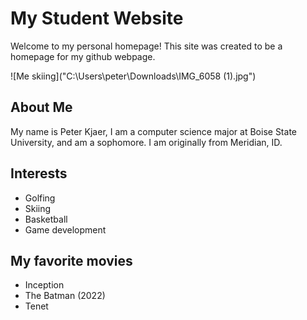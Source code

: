 # My Student Website

Welcome to my personal homepage! This site was created to be a homepage for my github webpage.

![Me skiing]("C:\Users\peter\Downloads\IMG_6058 (1).jpg")

## About Me
My name is Peter Kjaer, I am a computer science major at Boise State University, and am a sophomore. I am originally from Meridian, ID.

## Interests
- Golfing
- Skiing
- Basketball
- Game development 

## My favorite movies
- Inception
- The Batman (2022)
- Tenet
